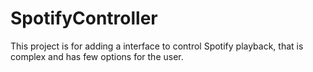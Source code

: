 # SpotifyController
This project is for adding a interface to control Spotify playback, that is complex and has few options for the user.
